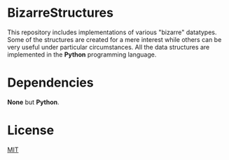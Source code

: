 # BizarreStructures
This repository includes implementations of various "bizarre" datatypes.
Some of the structures are created for a mere interest while others can
be very useful under particular circumstances. All the data structures
are implemented in the **Python** programming language.

# Dependencies
**None** but **Python**.

# License
[MIT](https://github.com/oniani/BizarreStructures/blob/master/LICENSE)
